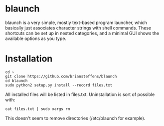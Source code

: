 blaunch
========

blaunch is a very simple, mostly text-based program launcher, which basically
just associates character strings with shell commands. These shortcuts can be
set up in nested categories, and a minimal GUI shows the available options as
you type.

# Installation

```
cd ~
git clone https://github.com/briansteffens/blaunch
cd blaunch
sudo python2 setup.py install --record files.txt
```

All installed files will be listed in files.txt. Uninstallation is sort of
possible with:

```
cat files.txt | sudo xargs rm
```

This doesn't seem to remove directories (/etc/blaunch for example).
